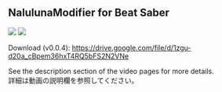 ## NalulunaModifier for Beat Saber

[![](https://img.youtube.com/vi/hWmCNc5rLEI/0.jpg)](https://www.youtube.com/watch?v=hWmCNc5rLEI)
[![](http://img.youtube.com/vi/JCZbdFYst5E/0.jpg)](http://www.youtube.com/watch?v=JCZbdFYst5E)

Download (v0.0.4): https://drive.google.com/file/d/1zgu-d20a_cBpem36hxT4RQ5bFS2N2VNe

See the description section of the video pages for more details.  
詳細は動画の説明欄を参照してください。
